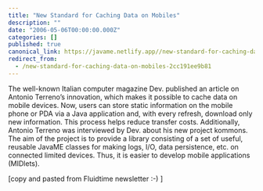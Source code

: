 ```yaml
---
title: "New Standard for Caching Data on Mobiles"
description: ""
date: "2006-05-06T00:00:00.000Z"
categories: []
published: true
canonical_link: https://javame.netlify.app//new-standard-for-caching-data-on-mobiles-2cc191ee9b81
redirect_from:
  - /new-standard-for-caching-data-on-mobiles-2cc191ee9b81
---
```


The well-known Italian computer magazine Dev. published an article on Antonio Terreno’s innovation, which makes it possible to cache data on mobile devices. Now, users can store static information on the mobile phone or PDA via a Java application and, with every refresh, download only new information. This process helps reduce transfer costs. Additionally, Antonio Terreno was interviewed by Dev. about his new project kommons. The aim of the project is to provide a library consisting of a set of useful, reusable JavaME classes for making logs, I/O, data persistence, etc. on connected limited devices. Thus, it is easier to develop mobile applications (MIDlets).

[copy and pasted from Fluidtime newsletter :-) ]
